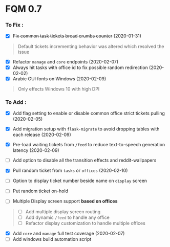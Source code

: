 # FQM 0.7

### To Fix :

- [x] ~~Fix common task tickets bread crumbs counter~~ (2020-01-31)
> Default tickets incrementing behavior was altered which resolved the issue
- [x] Refactor `manage` and `core` endpoints (2020-02-07)
- [x] Always hit tasks with office id to fix possible random redirection (2020-02-02)
- [x] ~~Arabic GUI fonts on Windows~~ (2020-02-09)
> Only effects Windows 10 with high DPI


### To Add :

- [x] Add flag setting to enable or disable common office strict tickets pulling (2020-02-05)
- [x] Add migration setup with `flask-migrate` to avoid dropping tables with each release (2020-02-09)
- [x] Pre-load waiting tickets from `/feed` to reduce text-to-speech generation latency (2020-02-09)
- [ ] Add option to disable all the transition effects and reddit-wallpapers
- [x] Pull random ticket from `tasks` or `offices` (2020-02-10)
- [ ] Option to display ticket number beside name on `display` screen
- [ ] Put random ticket on-hold

- [ ] Multiple Display screen support **based on offices**
> - [ ] Add multiple display screen routing
> - [ ] Add dynamic `/feed` to handle any office
> - [ ] Refactor display customization to handle multiple offices

- [x] Add `core` and `manage` full test coverage (2020-02-07)
- [ ] Add windows build automation script
